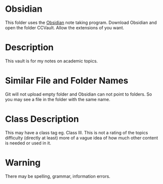 
# Obsidian 
This folder uses the [Obsidian](https://obsidian.md/download) note taking program. Download Obsidian and open the folder CCVault. Allow the extensions of you want.

# Description
This vault is for my notes on academic topics.

# Similar File and Folder Names
Git will not upload empty folder and Obsidian can not point to folders. So you may see a file in the folder with the same name. 

# Class Description
This may have a class tag eg. Class III. This is not a rating of the topics difficulty (directly at least) more of a vague idea of how much other content is needed or used in it.

# Warning 
There may be spelling, grammar, information errors.
